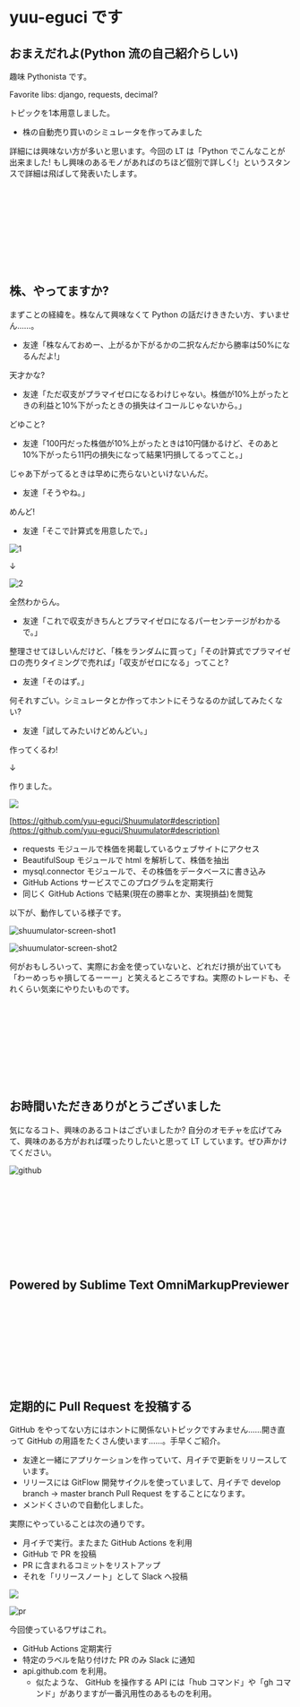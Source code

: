 yuu-eguci です
===

## おまえだれよ(Python 流の自己紹介らしい)

趣味 Pythonista です。

Favorite libs: django, requests, decimal?

トピックを1本用意しました。

- 株の自動売り買いのシミュレータを作ってみました

詳細には興味ない方が多いと思います。今回の LT は「Python でこんなことが出来ました! もし興味のあるモノがあればのちほど個別で詳しく!」というスタンスで詳細は飛ばして発表いたします。

&nbsp;

&nbsp;

&nbsp;

&nbsp;

&nbsp;

## 株、やってますか?

まずことの経緯を。株なんて興味なくて Python の話だけききたい方、すいません……。

- 友達「株なんておめー、上がるか下がるかの二択なんだから勝率は50%になるんだよ!」

天才かな?

- 友達「ただ収支がプラマイゼロになるわけじゃない。株価が10%上がったときの利益と10%下がったときの損失はイコールじゃないから。」

どゆこと?

- 友達「100円だった株価が10%上がったときは10円儲かるけど、そのあと10%下がったら11円の損失になって結果1円損してるってこと。」

じゃあ下がってるときは早めに売らないといけないんだ。

- 友達「そうやね。」

めんど!

- 友達「そこで計算式を用意したで。」

![1](https://user-images.githubusercontent.com/28250432/110226195-78fdf880-7f30-11eb-9ae2-636ce1171fcb.png)

↓

![2](https://user-images.githubusercontent.com/28250432/110226196-7a2f2580-7f30-11eb-9900-8b65cee904c5.png)

全然わからん。

- 友達「これで収支がきちんとプラマイゼロになるパーセンテージがわかるで。」

整理させてほしいんだけど、「株をランダムに買って」「その計算式でプラマイゼロの売りタイミングで売れば」「収支がゼロになる」ってこと?

- 友達「そのはず。」

何それすごい。シミュレータとか作ってホントにそうなるのか試してみたくない?

- 友達「試してみたいけどめんどい。」

作ってくるわ!

↓

作りました。

![](https://user-images.githubusercontent.com/28250432/109735015-518fee80-7c05-11eb-89a0-1c275fe81594.png)

[https://github.com/yuu-eguci/Shuumulator#description](https://github.com/yuu-eguci/Shuumulator#description)

- requests モジュールで株価を掲載しているウェブサイトにアクセス
- BeautifulSoup モジュールで html を解析して、株価を抽出
- mysql.connector モジュールで、その株価をデータベースに書き込み
- GitHub Actions サービスでこのプログラムを定期実行
- 同じく GitHub Actions で結果(現在の勝率とか、実現損益)を閲覧

以下が、動作している様子です。

![shuumulator-screen-shot1](https://user-images.githubusercontent.com/28250432/109889788-5f0eac80-7cc9-11eb-9c54-cb2c6ab54070.png)

![shuumulator-screen-shot2](https://user-images.githubusercontent.com/28250432/109889791-5fa74300-7cc9-11eb-815e-f5855ad1dfbe.png)

何がおもしろいって、実際にお金を使っていないと、どれだけ損が出ていても「わーめっちゃ損してるーーー」と笑えるところですね。実際のトレードも、それくらい気楽にやりたいものです。

&nbsp;

&nbsp;

&nbsp;

&nbsp;

&nbsp;

## お時間いただきありがとうございました

気になるコト、興味のあるコトはございましたか? 自分のオモチャを広げてみて、興味のある方がおれば喋ったりしたいと思って LT しています。ぜひ声かけてください。

![github](https://user-images.githubusercontent.com/28250432/104541201-6bc93980-5664-11eb-92d3-1f6559282deb.png)

&nbsp;

&nbsp;

&nbsp;

&nbsp;

&nbsp;

## Powered by Sublime Text OmniMarkupPreviewer

&nbsp;

&nbsp;

&nbsp;

&nbsp;

&nbsp;

## 定期的に Pull Request を投稿する

GitHub をやってない方にはホントに関係ないトピックですみません……開き直って GitHub の用語をたくさん使います……。手早くご紹介。

- 友達と一緒にアプリケーションを作っていて、月イチで更新をリリースしています。
- リリースには GitFlow 開発サイクルを使っていまして、月イチで develop branch -> master branch Pull Request をすることになります。
- メンドくさいので自動化しました。

実際にやっていることは次の通りです。

- 月イチで実行。またまた GitHub Actions を利用
- GitHub で PR を投稿
- PR に含まれるコミットをリストアップ
- それを「リリースノート」として Slack へ投稿

![](https://user-images.githubusercontent.com/28250432/106868735-7e3e0c80-6712-11eb-89d6-f7d492a3978e.png)

![pr](https://user-images.githubusercontent.com/28250432/107607880-cc589000-6c7d-11eb-88ba-1f6dcee818b2.png)

今回使っているワザはこれ。

- GitHub Actions 定期実行
- 特定のラベルを貼り付けた PR のみ Slack に通知
- api.github.com を利用。
    - 似たような、 GitHub を操作する API には「hub コマンド」や「gh コマンド」がありますが一番汎用性のあるものを利用。 
